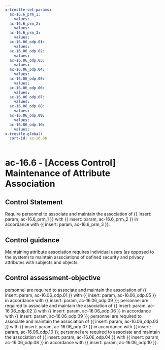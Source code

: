 ```yaml
---
x-trestle-set-params:
  ac-16.6_prm_1:
    values:
  ac-16.6_prm_2:
    values:
  ac-16.6_prm_3:
    values:
  ac-16.06_odp.01:
    values:
  ac-16.06_odp.02:
    values:
  ac-16.06_odp.03:
    values:
  ac-16.06_odp.04:
    values:
  ac-16.06_odp.05:
    values:
  ac-16.06_odp.06:
    values:
  ac-16.06_odp.07:
    values:
  ac-16.06_odp.08:
    values:
  ac-16.06_odp.09:
    values:
  ac-16.06_odp.10:
    values:
x-trestle-global:
  sort-id: ac-16.06
---
```


# ac-16.6 - \[Access Control\] Maintenance of Attribute Association

## Control Statement

Require personnel to associate and maintain the association of {{ insert: param, ac-16.6_prm_1 }} with {{ insert: param, ac-16.6_prm_2 }} in accordance with {{ insert: param, ac-16.6_prm_3 }}.

## Control guidance

Maintaining attribute association requires individual users (as opposed to the system) to maintain associations of defined security and privacy attributes with subjects and objects.

## Control assessment-objective

personnel are required to associate and maintain the association of {{ insert: param, ac-16.06_odp.01 }} with {{ insert: param, ac-16.06_odp.05 }} in accordance with {{ insert: param, ac-16.06_odp.09 }};
personnel are required to associate and maintain the association of {{ insert: param, ac-16.06_odp.02 }} with {{ insert: param, ac-16.06_odp.06 }} in accordance with {{ insert: param, ac-16.06_odp.09 }};
personnel are required to associate and maintain the association of {{ insert: param, ac-16.06_odp.03 }} with {{ insert: param, ac-16.06_odp.07 }} in accordance with {{ insert: param, ac-16.06_odp.10 }};
personnel are required to associate and maintain the association of {{ insert: param, ac-16.06_odp.04 }} with {{ insert: param, ac-16.06_odp.08 }} in accordance with {{ insert: param, ac-16.06_odp.10 }}.
